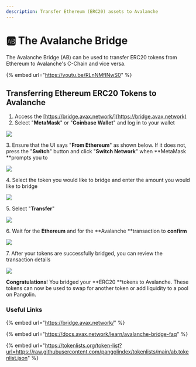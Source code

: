 ```yaml
---
description: Transfer Ethereum (ERC20) assets to Avalanche
---
```


# 🆎 The Avalanche Bridge

The Avalanche Bridge (AB) can be used to transfer ERC20 tokens from Ethereum to Avalanche's C-Chain and vice versa.

{% embed url="https://youtu.be/RLnNMfINwS0" %}

## Transferring Ethereum ERC20 Tokens to Avalanche

1. Access the [https://bridge.avax.network/](https://bridge.avax.network)
2. Select "**MetaMask**" or "**Coinbase Wallet**" and log in to your wallet

![](../.gitbook/assets/bridge1.png)

3\. Ensure that the UI says "**From Ethereum**" as shown below. If it does not, press the "**Switch**" button and click "**Switch Network**" when **MetaMask **prompts you to

![](../.gitbook/assets/bridge2.png)

4\. Select the token you would like to bridge and enter the amount you would like to bridge

![](../.gitbook/assets/bridge3.png)

5\. Select "**Transfer**"

![](../.gitbook/assets/bridge4.png)

6\. Wait for the **Ethereum** and for the **Avalanche **transaction to **confirm**

![](../.gitbook/assets/bridge5.png)

7\. After your tokens are successfully bridged, you can review the transaction details

![](../.gitbook/assets/bridge6.png)

**Congratulations**! You bridged your **ERC20 **tokens to Avalanche. These tokens can now be used to swap for another token or add liquidity to a pool on Pangolin.

### Useful Links

{% embed url="https://bridge.avax.network/" %}

{% embed url="https://docs.avax.network/learn/avalanche-bridge-faq" %}

{% embed url="https://tokenlists.org/token-list?url=https://raw.githubusercontent.com/pangolindex/tokenlists/main/ab.tokenlist.json" %}
